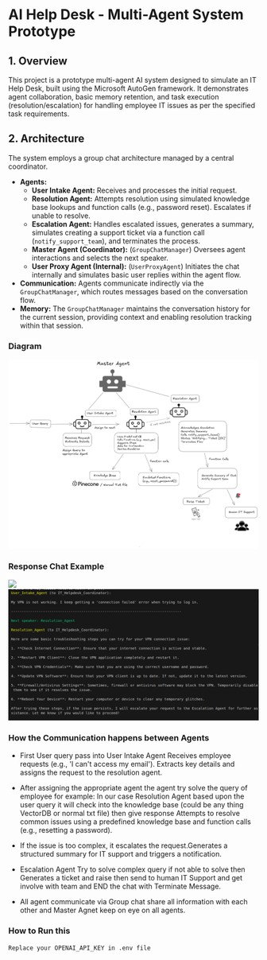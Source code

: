 # AI Help Desk - Multi-Agent System Prototype

## 1. Overview

This project is a prototype multi-agent AI system designed to simulate an IT Help Desk, built using the Microsoft AutoGen framework. It demonstrates agent collaboration, basic memory retention, and task execution (resolution/escalation) for handling employee IT issues as per the specified task requirements.

## 2. Architecture

The system employs a group chat architecture managed by a central coordinator.

*   **Agents:**
    *   **User Intake Agent:** Receives and processes the initial request.
    *   **Resolution Agent:** Attempts resolution using simulated knowledge base lookups and function calls (e.g., password reset). Escalates if unable to resolve.
    *   **Escalation Agent:** Handles escalated issues, generates a summary, simulates creating a support ticket via a function call (`notify_support_team`), and terminates the process.
    *   **Master Agent (Coordinator):** (`GroupChatManager`) Oversees agent interactions and selects the next speaker.
    *   **User Proxy Agent (Internal):** (`UserProxyAgent`) Initiates the chat internally and simulates basic user replies within the agent flow.
*   **Communication:** Agents communicate indirectly via the `GroupChatManager`, which routes messages based on the conversation flow.
*   **Memory:** The `GroupChatManager` maintains the conversation history for the current session, providing context and enabling resolution tracking within that session.

### Diagram

<img src="img/multi ai agent.png">

### Response Chat Example
<img src="img/chat1.png">
<img src="img/chat2.png">

### How the Communication happens between Agents
- First User query pass into User Intake Agent Receives employee requests (e.g., 'I can't access my email'). Extracts key details and assigns the request to the resolution agent.

- After assigning the appropriate agent the agent try solve the query of employee for example: In our case Resolution Agent based upon the user query it will check into the knowledge base (could be any thing VectorDB or normal txt file) then give response
Attempts to resolve common issues using a predefined knowledge base and function calls
(e.g., resetting a password). 

- If the issue is too complex, it escalates the request.Generates a structured summary for
IT support and triggers a notification.

- Escalation Agent Try to solve complex query if not able to solve then Generates a ticket and raise then send to human IT Support and get involve with team and END the chat with Terminate Message.

- All agent communicate via Group chat share all information with each other and Master Agnet keep on eye on all agents.

### How to Run this 
```
Replace your OPENAI_API_KEY in .env file

```

